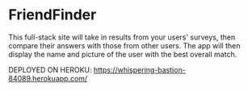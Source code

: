 # FriendFinder
This full-stack site will take in results from your users' surveys, then compare their answers with those from other users. The app will then display the name and picture of the user with the best overall match.

DEPLOYED ON HEROKU: https://whispering-bastion-84089.herokuapp.com/
